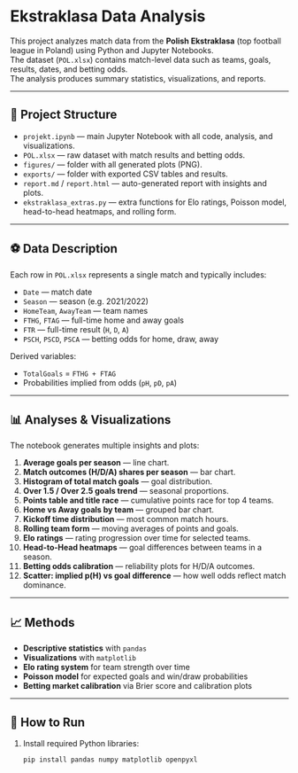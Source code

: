 # Ekstraklasa Data Analysis

This project analyzes match data from the **Polish Ekstraklasa** (top football league in Poland) using Python and Jupyter Notebooks.  
The dataset (`POL.xlsx`) contains match-level data such as teams, goals, results, dates, and betting odds.  
The analysis produces summary statistics, visualizations, and reports.

---

## 📂 Project Structure

- `projekt.ipynb` — main Jupyter Notebook with all code, analysis, and visualizations.  
- `POL.xlsx` — raw dataset with match results and betting odds.  
- `figures/` — folder with all generated plots (PNG).  
- `exports/` — folder with exported CSV tables and results.  
- `report.md` / `report.html` — auto-generated report with insights and plots.  
- `ekstraklasa_extras.py` — extra functions for Elo ratings, Poisson model, head-to-head heatmaps, and rolling form.

---

## ⚽ Data Description

Each row in `POL.xlsx` represents a single match and typically includes:

- `Date` — match date  
- `Season` — season (e.g. 2021/2022)  
- `HomeTeam`, `AwayTeam` — team names  
- `FTHG`, `FTAG` — full-time home and away goals  
- `FTR` — full-time result (`H`, `D`, `A`)  
- `PSCH`, `PSCD`, `PSCA` — betting odds for home, draw, away  

Derived variables:
- `TotalGoals` = `FTHG + FTAG`  
- Probabilities implied from odds (`pH`, `pD`, `pA`)  

---

## 📊 Analyses & Visualizations

The notebook generates multiple insights and plots:

1. **Average goals per season** — line chart.  
2. **Match outcomes (H/D/A) shares per season** — bar chart.  
3. **Histogram of total match goals** — goal distribution.  
4. **Over 1.5 / Over 2.5 goals trend** — seasonal proportions.  
5. **Points table and title race** — cumulative points race for top 4 teams.  
6. **Home vs Away goals by team** — grouped bar chart.  
7. **Kickoff time distribution** — most common match hours.  
8. **Rolling team form** — moving averages of points and goals.  
9. **Elo ratings** — rating progression over time for selected teams.  
10. **Head-to-Head heatmaps** — goal differences between teams in a season.  
11. **Betting odds calibration** — reliability plots for H/D/A outcomes.  
12. **Scatter: implied p(H) vs goal difference** — how well odds reflect match dominance.

---

## 📈 Methods

- **Descriptive statistics** with `pandas`  
- **Visualizations** with `matplotlib`  
- **Elo rating system** for team strength over time  
- **Poisson model** for expected goals and win/draw probabilities  
- **Betting market calibration** via Brier score and calibration plots  

---

## 🚀 How to Run

1. Install required Python libraries:
   ```bash
   pip install pandas numpy matplotlib openpyxl
